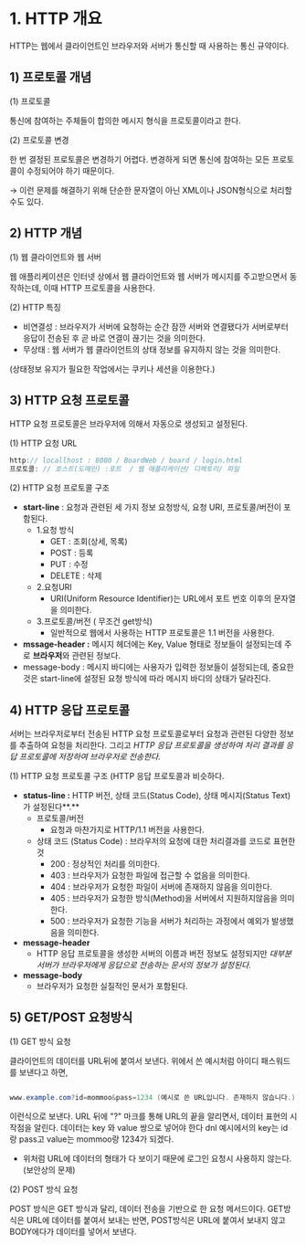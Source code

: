 # 1. HTTP 개요

HTTP는 웹에서 클라이언트인 브라우저와 서버가 통신할 때 사용하는 통신 규약이다.

## 1) 프로토콜 개념

(1) 프로토콜

통신에 참여하는 주체들이 합의한 메시지 형식을 프로토콜이라고 한다.

(2) 프로토콜 변경

한 번 결정된 프로토콜은 변경하기 어렵다. 변경하게 되면 통신에 참여하는 모든 프로토콜이 수정되어야 하기 때문이다.

→ 이런 문제를 해결하기 위해 단순한 문자열이 아닌 XML이나 JSON형식으로 처리할 수도 있다.

## 2) HTTP 개념

(1) 웹 클라이언트와 웹 서버

웹 애플리케이션은 인터넷 상에서 웹 클라이언트와 웹 서버가 메시지를 주고받으면서 동작하는데, 이때 HTTP 프로토콜을 사용한다.

(2) HTTP 특징

- 비연결성 : 브라우저가 서버에 요청하는 순간 잠깐 서버와 연결됐다가 서버로부터 응답이 전송된 후 곧 바로 연결이 끊기는 것을 의미한다.
- 무상태 : 웹 서버가 웹 클라이언트의 상태 정보를 유지하지 않는 것을 의미한다.

(상태정보 유지가 필요한 작업에서는 쿠키나 세션을 이용한다.)

## 3) HTTP 요청 프로토콜

HTTP 요청 프로토콜은 브라우저에 의해서 자동으로 생성되고 설정된다.

(1) HTTP 요청 URL

```java
http:// locallhost : 8080 / BoardWeb / board / login.html
프로토콜: // 호스트(도메인) :포트  / 웹 애플리케이션/ 디렉토리/ 파일
```

(2) HTTP 요청 프로토콜 구조

- **start-line** : 요청과 관련된 세 가지 정보 요청방식, 요청 URI, 프로토콜/버전이 포함된다.
    - 1.요청 방식
        - GET : 조회(상세, 목록)
        - POST : 등록
        - PUT : 수정
        - DELETE : 삭제
    - 2.요청URI
        - URI(Uniform Resource Identifier)는 URL에서 포트 번호 이후의 문자열을 의미한다.
    - 3.프로토콜/버전 ( 무조건 get방식)
        - 일반적으로 웹에서 사용하는 HTTP 프로토콜은 1.1 버전을 사용한다.
- **mssage-header :** 메시지 헤더에는 Key, Value 형태로 정보들이 설정되는데 주로 **브라우저**와 관련된 정보다.
- message-body : 메시지 바디에는 사용자가 입력한 정보들이 설정되는데, 중요한 것은 start-line에 설정된 요청 방식에 따라 메시지 바디의 상태가 달라진다.

## 4) HTTP 응답 프로토콜

서버는 브라우저로부터 전송된 HTTP 요청 프로토콜로부터 요청과 관련된 다양한 정보를 추출하여 요청을 처리한다. 그리고 *HTTP 응답 프로토콜을 생성하여 처리 결과를 응답 프로토콜에 저장하여 브라우저로 전송한다.*

(1) HTTP 요청 프로토콜 구조 (HTTP 응답 프로토콜과 비슷하다.

- **status-line :** HTTP 버전, 상태 코드(Status Code), 상태 메시지(Status Text)가 설정된다**.**
    - 프로토콜/버전
        - 요청과 마찬가지로 HTTP/1.1 버전을 사용한다.
    - 상태 코드 (Status Code) : 브라우저의 요청에 대한 처리결과를 코드로 표현한 것
        - 200 : 정상적인 처리를 의미한다.
        - 403 : 브라우저가 요청한 파일에 접근할 수 없음을 의미한다.
        - 404 : 브라우저가 요청한 파일이 서버에 존재하지 않음을 의미한다.
        - 405 : 브라우저가 요청한 방식(Method)을 서버에서 지원하지않음을 의미한다.
        - 500 : 브라우저가 요청한 기능을 서버가 처리하는 과정에서 예외가 발생했음을 의미한다.
- **message-header**
    - HTTP 응답 프로토콜을 생성한 서버의 이름과 버전 정보도 설정되지만 *대부분 서버가 브라우저에게 응답으로 전송하는 문서의 정보가 설정된다.*
- **message-body**
    - 브라우저가 요청한 실질적인 문서가 포함된다.

## 5) GET/POST 요청방식

(1) GET 방식 요청

클라이언트의 데이터를 URL뒤에 붙여서 보낸다. 위에서 쓴 예시처럼 아이디 패스워드를 보낸다고 하면,

```java

www.example.com?id=mommoo&pass=1234 (예시로 쓴 URL입니다. 존재하지 않습니다.)

```

이런식으로 보낸다. URL 뒤에 "?" 마크를 통해 URL의 끝을 알리면서, 데이터 표현의 시작점을 알린다. 데이터는 key 와 value 쌍으로 넣어야 한다 dnl 예시에서의 key는 id 랑 pass고 value는 mommoo랑 1234가 되겠다.

- 위처럼 URL에 데이터의 형태가 다 보이기 때문에 로그인 요청시 사용하지 않는다.(보안상의 문제)

(2) POST 방식 요청

POST 방식은 GET 방식과 달리, 데이터 전송을 기반으로 한 요청 메서드이다.
GET방식은 URL에 데이터를 붙여서 보내는 반면, POST방식은 URL에 붙여서 보내지 않고
BODY에다가 데이터를 넣어서 보낸다.